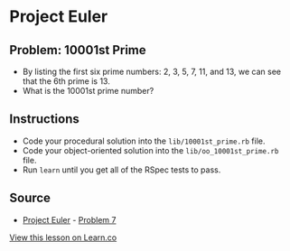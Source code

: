
# Project Euler

## Problem: 10001st Prime
- By listing the first six prime numbers: 2, 3, 5, 7, 11, and 13, we can see that the 6th prime is 13.
- What is the 10001st prime number?

## Instructions
- Code your procedural solution into the `lib/10001st_prime.rb` file.
- Code your object-oriented solution into the `lib/oo_10001st_prime.rb` file.
- Run `learn` until you get all of the RSpec tests to pass.

## Source
- [Project Euler](https://projecteuler.net/) - [Problem 7](https://projecteuler.net/problem=7)

<a href='https://learn.co/lessons/project-euler-10001st-prime' data-visibility='hidden'>View this lesson on Learn.co</a>
